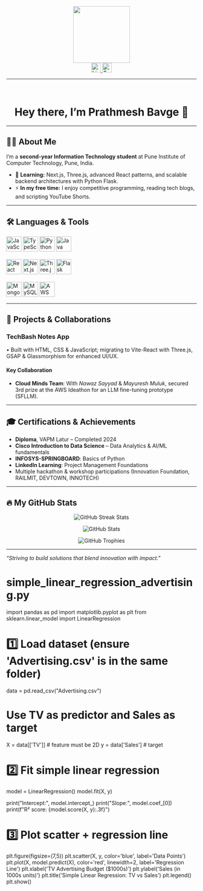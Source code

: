 <div align="center">
  <img height="150" src="https://media.giphy.com/media/M9gbBd9nbDrOTu1Mqx/giphy.gif" />
</div>

<div align="center">
  <a href="https://www.linkedin.com/in/prathmesh-bavge" target="_blank">
    <img src="https://img.shields.io/static/v1?message=LinkedIn&logo=linkedin&color=0077B5&style=for-the-badge" height="25" alt="LinkedIn" />
  </a>

  <a href="https://twitter.com/PrathmB2005" target="_blank">
    <img src="https://img.shields.io/static/v1?message=Twitter&logo=twitter&color=1DA1F2&style=for-the-badge" height="25" alt="Twitter" />
  </a>
</div>

---

<br />

<h1 align="center">Hey there, I’m Prathmesh Bavge 👋</h1>

---

## 👩‍💻 About Me
I’m a **second-year Information Technology student** at Pune Institute of Computer Technology, Pune, India.  
- 🌱 **Learning:** Next.js, Three.js, advanced React patterns, and scalable backend architectures with Python Flask.  
- ⚡ **In my free time:** I enjoy competitive programming, reading tech blogs, and scripting YouTube Shorts.

---

## 🛠 Languages & Tools
<div align="left">
  <img src="https://cdn.jsdelivr.net/gh/devicons/devicon/icons/javascript/javascript-original.svg" height="40" alt="JavaScript" />
  <img src="https://cdn.jsdelivr.net/gh/devicons/devicon/icons/typescript/typescript-original.svg" height="40" alt="TypeScript" />
  <img src="https://cdn.jsdelivr.net/gh/devicons/devicon/icons/python/python-original.svg" height="40" alt="Python" />
  <img src="https://cdn.jsdelivr.net/gh/devicons/devicon/icons/java/java-original.svg" height="40" alt="Java" />
  <br/><br/>
  <img src="https://cdn.jsdelivr.net/gh/devicons/devicon/icons/react/react-original-wordmark.svg" height="40" alt="React" />
  <img src="https://cdn.jsdelivr.net/gh/devicons/devicon/icons/nextjs/nextjs-original.svg" height="40" alt="Next.js" />
  <img src="https://cdn.jsdelivr.net/gh/devicons/devicon/icons/threejs/threejs-original.svg" height="40" alt="Three.js" />
  <img src="https://cdn.jsdelivr.net/gh/devicons/devicon/icons/flask/flask-original-wordmark.svg" height="40" alt="Flask" />
  <br/><br/>
  <img src="https://cdn.jsdelivr.net/gh/devicons/devicon/icons/mongodb/mongodb-plain-wordmark.svg" height="40" alt="MongoDB" />
  <img src="https://cdn.jsdelivr.net/gh/devicons/devicon/icons/mysql/mysql-original.svg" height="40" alt="MySQL" />
  <img src="https://cdn.jsdelivr.net/gh/devicons/devicon/icons/amazonwebservices/amazonwebservices-original.svg" height="40" alt="AWS" />
</div>

---

## 🚀 Projects & Collaborations

### TechBash Notes App  
• Built with HTML, CSS & JavaScript; migrating to Vite-React with Three.js, GSAP & Glassmorphism for enhanced UI/UX.


#### Key Collaboration  
- **Cloud Minds Team**: With *Nawaz Sayyad* & *Mayuresh Muluk*, secured 3rd prize at the AWS Ideathon for an LLM fine-tuning prototype (SFLLM).

---

## 🎓 Certifications & Achievements
- **Diploma**, VAPM Latur – Completed 2024  
- **Cisco Introduction to Data Science** – Data Analytics & AI/ML fundamentals  
- **INFOSYS-SPRINGBOARD**: Basics of Python  
- **LinkedIn Learning**: Project Management Foundations  
- Multiple hackathon & workshop participations (Innovation Foundation, RAILMIT, DEVTOWN, INNOTECH)

---

## 🔥 My GitHub Stats
<div align="center">
  
<p align="center">
  <img src="https://github-readme-streak-stats.herokuapp.com/?user=prathmbavge&theme=dark&hide_border=false" alt="GitHub Streak Stats" />
</p>

<p align="center">
  <img src="https://github-readme-stats.vercel.app/api?username=prathmbavge&show_icons=true&theme=dark&hide_border=false" alt="GitHub Stats" />
</p>

<p align="center">
  <img src="https://github-profile-trophy.vercel.app/?username=prathmbavge&theme=onedark&margin-w=10&row=1&column=6" alt="GitHub Trophies" />
</p>
</div>

---

_“Striving to build solutions that blend innovation with impact.”_

# simple_linear_regression_advertising.py
import pandas as pd
import matplotlib.pyplot as plt
from sklearn.linear_model import LinearRegression

# 1️⃣ Load dataset (ensure 'Advertising.csv' is in the same folder)
data = pd.read_csv("Advertising.csv")

# Use TV as predictor and Sales as target
X = data[['TV']]      # feature must be 2D
y = data['Sales']     # target

# 2️⃣ Fit simple linear regression
model = LinearRegression()
model.fit(X, y)

print("Intercept:", model.intercept_)
print("Slope:", model.coef_[0])
print(f"R² score: {model.score(X, y):.3f}")

# 3️⃣ Plot scatter + regression line
plt.figure(figsize=(7,5))
plt.scatter(X, y, color='blue', label='Data Points')
plt.plot(X, model.predict(X), color='red', linewidth=2, label='Regression Line')
plt.xlabel('TV Advertising Budget ($1000s)')
plt.ylabel('Sales (in 1000s units)')
plt.title('Simple Linear Regression: TV vs Sales')
plt.legend()
plt.show()
